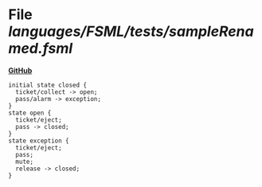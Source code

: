 # File _languages/FSML/tests/sampleRenamed.fsml_
**[GitHub](https://github.com/softlang/yas/blob/master/languages/FSML/tests/sampleRenamed.fsml)**
```
initial state closed {
  ticket/collect -> open;
  pass/alarm -> exception;
}
state open {
  ticket/eject;
  pass -> closed;
}
state exception {
  ticket/eject;
  pass;
  mute;
  release -> closed;
}
```
